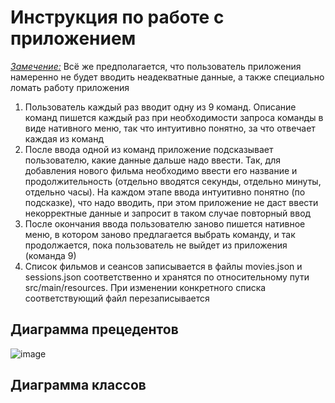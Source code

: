 # Инструкция по работе с приложением
<ins>*Замечение:*</ins> Всё же предполагается, что пользователь приложения намеренно не будет вводить неадекватные данные, а также специально ломать работу приложения
1. Пользователь каждый раз вводит одну из 9 команд. Описание команд пишется каждый раз при необходимости запроса команды в виде нативного меню, так что интуитивно понятно, за что отвечает каждая из команд
2. После ввода одной из команд приложение подсказывает пользователю, какие данные дальше надо ввести. Так, для добавления нового фильма необходимо ввести его название и продолжительность (отдельно вводятся секунды, отдельно минуты, отдельно часы). На каждом этапе ввода интуитивно понятно (по подсказке), что надо вводить, при этом приложение не даст ввести некорректные данные и запросит в таком случае повторный ввод
3. После окончания ввода пользователю заново пишется нативное меню, в котором заново предлагается выбрать команду, и так продолжается, пока пользователь не выйдет из приложения (команда 9)
4. Список фильмов и сеансов записывается в файлы movies.json и sessions.json соответственно и хранятся по относительному пути src/main/resources. При изменении конкретного списка соответствующий файл перезаписывается
## Диаграмма прецедентов
![image](https://github.com/VictorFBI/cinema-kotlin/assets/124510561/8e79c70c-3dfe-4fdc-afd1-65f33bdfd19a)
## Диаграмма классов
